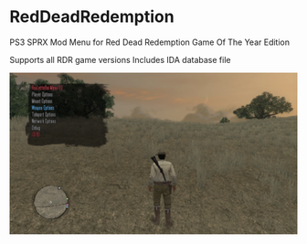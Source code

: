 # RedDeadRedemption
 PS3 SPRX Mod Menu for Red Dead Redemption Game Of The Year Edition
 
 Supports all RDR game versions
 Includes IDA database file  

![Preview](https://github.com/TheRouletteBoi/RedDeadRedemption/blob/master/Resources/Preview.png)
